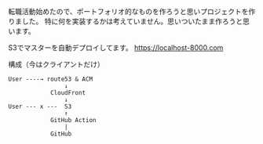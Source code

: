 
転職活動始めたので、ポートフォリオ的なものを作ろうと思いプロジェクトを作りました。
特に何を実装するかは考えていません。思いついたまま作ろうと思います。

S3でマスターを自動デプロイしてます。
https://localhost-8000.com

構成（今はクライアントだけ）
```
User ----→ route53 & ACM 
                ↓
            CloudFront
                ↓
User --- x ---  S3
                ↑
            GitHub Action
                |
            GitHub

```
